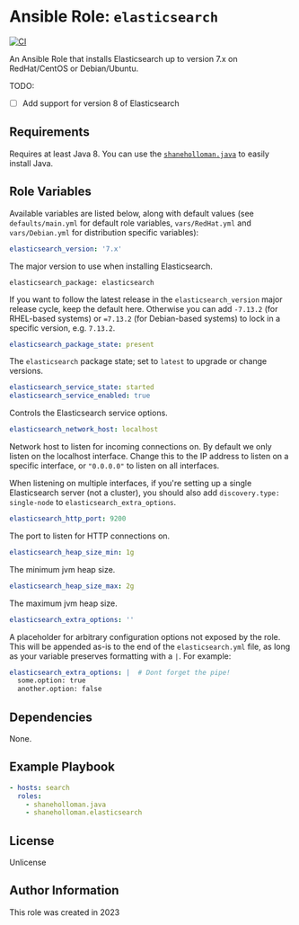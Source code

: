 # Ansible Role: `elasticsearch`

[![CI](https://github.com/shaneholloman/ansible-role-elasticsearch/actions/workflows/ci.yml/badge.svg)](https://github.com/shaneholloman/ansible-role-elasticsearch/actions/workflows/ci.yml)

An Ansible Role that installs Elasticsearch up to version 7.x on RedHat/CentOS or Debian/Ubuntu.

TODO:

- [ ] Add support for version 8 of Elasticsearch

## Requirements

Requires at least Java 8. You can use the [`shaneholloman.java`](https://github.com/shaneholloman/ansible-role-java) to easily install Java.

## Role Variables

Available variables are listed below, along with default values (see `defaults/main.yml` for default role variables, `vars/RedHat.yml` and  `vars/Debian.yml` for distribution specific variables):

```yml
elasticsearch_version: '7.x'
```

The major version to use when installing Elasticsearch.

    elasticsearch_package: elasticsearch

If you want to follow the latest release in the `elasticsearch_version` major release cycle, keep the default here. Otherwise you can add `-7.13.2` (for RHEL-based systems) or `=7.13.2` (for Debian-based systems) to lock in a specific version, e.g. `7.13.2`.

```yml
elasticsearch_package_state: present
```

The `elasticsearch` package state; set to `latest` to upgrade or change versions.

```yml
elasticsearch_service_state: started
elasticsearch_service_enabled: true
```

Controls the Elasticsearch service options.

```yml
elasticsearch_network_host: localhost
```

Network host to listen for incoming connections on. By default we only listen on the localhost interface. Change this to the IP address to listen on a specific interface, or `"0.0.0.0"` to listen on all interfaces.

When listening on multiple interfaces, if you're setting up a single Elasticsearch server (not a cluster), you should also add `discovery.type: single-node` to `elasticsearch_extra_options`.

```yml
elasticsearch_http_port: 9200
```

The port to listen for HTTP connections on.

```yml
elasticsearch_heap_size_min: 1g
```

The minimum jvm heap size.

```yml
elasticsearch_heap_size_max: 2g
```

The maximum jvm heap size.

```yml
elasticsearch_extra_options: ''
```

A placeholder for arbitrary configuration options not exposed by the role. This will be appended as-is to the end of the `elasticsearch.yml` file, as long as your variable preserves formatting with a `|`. For example:

```yml
elasticsearch_extra_options: |  # Dont forget the pipe!
  some.option: true
  another.option: false
```

## Dependencies

None.

## Example Playbook

```yml
- hosts: search
  roles:
    - shaneholloman.java
    - shaneholloman.elasticsearch
```

## License

Unlicense

## Author Information

This role was created in 2023

